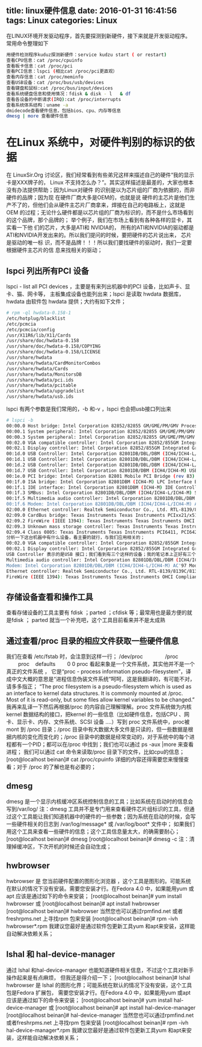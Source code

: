 title: linux硬件信息
date: 2016-01-31 16:41:56
tags: Linux
categories: Linux
---
在LINUX环境开发驱动程序，首先要探测到新硬件，接下来就是开发驱动程序。
常用命令整理如下
```bash
用硬件检测程序kuduz探测新硬件：service kudzu start ( or restart)
查看CPU信息：cat /proc/cpuinfo
查看板卡信息：cat /proc/pci
查看PCI信息：lspci (相比cat /proc/pci更直观）
查看内存信息：cat /proc/meminfo
查看USB设备：cat /proc/bus/usb/devices
查看键盘和鼠标:cat /proc/bus/input/devices
查看系统硬盘信息和使用情况：fdisk & disk - l   & df
查看各设备的中断请求(IRQ):cat /proc/interrupts
查看系统体系结构：uname -a
dmidecode查看硬件信息，包括bios、cpu、内存等信息
dmesg | more 查看硬件信息
```
# 在Linux 系统中，对硬件判别的标识的依据
在 LinuxSir.Org 讨论区，我们经常看到有些弟兄这样来描述自己的硬件“我的显示卡是XXX牌子的，
Linux 不支持怎么办？”。其实这样描述是最差的，大家也根本没有办法提供帮助；因为Linux对硬件
的识别是以为芯片组的厂商为依据的，而非硬件的品牌；因为现 在硬件厂商大多是OEM的，也就是说
硬件的主芯片是他们生产不了的，但他们会从硬件主芯片厂商拿来，焊接在自己的电路板上，这就是
OEM 的过程；无论什么硬件都是以芯片组的厂商为标识的，而不是什么市场看到的这个品牌，那个品牌的；
举个例子，我们在市场上看到有各种各样的显卡，其实看一下他 们的芯片，大多是ATI和 NVIDIA的，
所有的ATI和NVIDIA的驱动都是ATI和NVIDIA开发出来的。所以我们提问的时候，要把硬件的芯片说出来，
芯片是驱动的唯一标 识，而不是品牌！！！所以我们要找硬件的驱动时，我们一定要根据硬件主芯片的信
息来找相关的驱动；
## lspci 列出所有PCI 设备
lspci - list all PCI devices ，主要是有来列出机器中的PCI 设备，比如声卡、显卡、猫、网卡等，
主板集成设备也能列出来；lspci 是读取 hwdata 数据库，hwdata 由软件包 hwdata 提供；大约有如下文件；
```bash
# rpm -ql hwdata-0.158-1
/etc/hotplug/blacklist
/etc/pcmcia
/etc/pcmcia/config
/usr/X11R6/lib/X11/Cards
/usr/share/doc/hwdata-0.158
/usr/share/doc/hwdata-0.158/COPYING
/usr/share/doc/hwdata-0.158/LICENSE
/usr/share/hwdata
/usr/share/hwdata/CardMonitorCombos
/usr/share/hwdata/Cards
/usr/share/hwdata/MonitorsDB
/usr/share/hwdata/pci.ids
/usr/share/hwdata/pcitable
/usr/share/hwdata/upgradelist
/usr/share/hwdata/usb.ids
```
lspci 有两个参数是我们常用的，-b 和-v ，lspci 也会把usb接口列出来
```bash
# lspci -b
00:00.0 Host bridge: Intel Corporation 82852/82855 GM/GME/PM/GMV Processor to I/O Controller (rev 02)
00:00.1 System peripheral: Intel Corporation 82852/82855 GM/GME/PM/GMV Processor to I/O Controller (rev 02)
00:00.3 System peripheral: Intel Corporation 82852/82855 GM/GME/PM/GMV Processor to I/O Controller (rev 02)
00:02.0 VGA compatible controller: Intel Corporation 82852/855GM Integrated Graphics Device (rev 02)
00:02.1 Display controller: Intel Corporation 82852/855GM Integrated Graphics Device (rev 02)
00:1d.0 USB Controller: Intel Corporation 82801DB/DBL/DBM (ICH4/ICH4-L/ICH4-M) USB UHCI Controller #1 (rev 03)
00:1d.1 USB Controller: Intel Corporation 82801DB/DBL/DBM (ICH4/ICH4-L/ICH4-M) USB UHCI Controller #2 (rev 03)
00:1d.2 USB Controller: Intel Corporation 82801DB/DBL/DBM (ICH4/ICH4-L/ICH4-M) USB UHCI Controller #3 (rev 03)
00:1d.7 USB Controller: Intel Corporation 82801DB/DBM (ICH4/ICH4-M) USB2 EHCI Controller (rev 03)
00:1e.0 PCI bridge: Intel Corporation 82801 Mobile PCI Bridge (rev 83)
00:1f.0 ISA bridge: Intel Corporation 82801DBM (ICH4-M) LPC Interface Bridge (rev 03)
00:1f.1 IDE interface: Intel Corporation 82801DBM (ICH4-M) IDE Controller (rev 03)
00:1f.3 SMBus: Intel Corporation 82801DB/DBL/DBM (ICH4/ICH4-L/ICH4-M) SMBus Controller (rev 03)
00:1f.5 Multimedia audio controller: Intel Corporation 82801DB/DBL/DBM (ICH4/ICH4-L/ICH4-M) AC'97 Audio Controller (rev 03)
00:1f.6 Modem: Intel Corporation 82801DB/DBL/DBM (ICH4/ICH4-L/ICH4-M) AC'97 Modem Controller (rev 03)
02:00.0 Ethernet controller: Realtek Semiconductor Co., Ltd. RTL-8139/8139C/8139C+ (rev 10)
02:09.0 CardBus bridge: Texas Instruments Texas Instruments PCIxx21/x515 Cardbus Controller
02:09.2 FireWire (IEEE 1394): Texas Instruments Texas Instruments OHCI Compliant IEEE 1394 Host Controller
02:09.3 Unknown mass storage controller: Texas Instruments Texas Instruments PCIxx21 Integrated FlashMedia Controller
02:09.4 Class 0805: Texas Instruments Texas Instruments PCI6411, PCI6421, PCI6611, PCI6621, PCI7411, PCI7421, PCI7611, PCI7621 Secure Digital (SD)
分析一下这台机器中有什么设备，看主要的就行，与我们应用相关的；
00:02.0 VGA compatible controller: Intel Corporation 82852/855GM Integrated Graphics Device (rev 02) 
00:02.1 Display controller: Intel Corporation 82852/855GM Integrated Graphics Device (rev 02)    注：这是显示卡；
USB Controller 表示的是USB 接口；我们看到有三个这样的设备；我的笔记本上正好有三个USB 接口；
Multimedia audio controller: Intel Corporation 82801DB/DBL/DBM (ICH4/ICH4-L/ICH4-M) AC'97 Audio Controller (rev 03) 注：这是声卡；
Modem: Intel Corporation 82801DB/DBL/DBM (ICH4/ICH4-L/ICH4-M) AC'97 Modem Controller (rev 03) 注：这是猫；
Ethernet controller: Realtek Semiconductor Co., Ltd. RTL-8139/8139C/8139C+ (rev 10) 注：这是网卡，芯片是8139的；
FireWire (IEEE 1394): Texas Instruments Texas Instruments OHCI Compliant IEEE 1394 Host
```
## 存储设备查看和操作工具
查看存储设备的工具主要有 fdisk ；parted ；cfdisk 等；最常用也是最方便的就是fdisk ；
parted 就当一个补充吧，这个工具目前看来并不是太成熟
## 通过查看/proc 目录的相应文件获取一些硬件信息
我们在查看 /etc/fstab 时，会注意到这样一行；
/dev/proc               /proc                   proc    defaults        0 0
proc 看起来象是一个文件系统，其实他并不是一个真正的文件系统 ， 它是“proc - process information pseudo-filesystem”，译成中文大概的意思是“进程信息伪装文件系统”呵呵，这是我翻译的，有可能不对，请多多指正；
“The proc filesystem is a pseudo-filesystem which is used as an interface to kernel data
structures. It is commonly mounted at /proc. Most of it is read-only, but some files allow
kernel variables to be changed.”
我再来乱译一下然后再根据/proc 的内容自己理解理解。proc 文件系统做为内核kernel 数据结构的接口，把kernel 的一些信息（比如硬件信息，包括CPU 、网卡、显示卡、内存、文件系统、SCSI 设备 ....）写到 proc 文件系统中，proc被mont 到 /proc 目录；/proc 目录中有大数据大多文件是只读的，但一些数据是根据内核的变化而变化的；/proc 目录中的数据是经常变动的，对于系统中的每个进程都有一个PID；都可以在/proc 中找到；我们也可以通过 ps -aux |more 来查看进程；
我们可以通过 cat 命令来读取/proc 目录下的文件，比如cpu的信息；
[root@localhost beinan]# cat /proc/cpuinfo
详细的内容还得需要您来慢慢查看；对于 /proc 的了解也是有必要的；
## dmesg
dmesg 是一个显示内核缓冲区系统控制信息的工具；比如系统在启动时的信息会写到/var/log/
注：dmesg 工具并不是专门用来查看硬件芯片组标识的工具，但通过这个工具能让我们知道机器中的硬件的一些参数；因为系统在启动的时候，会写一些硬件相关的日志到 /var/log/message* 或 /var/log/boot* 文件中；
如果我们用这个工具来查看一些硬件的信息；这个工具信息量太大，的确需要耐心；
[root@localhost beinan]# dmesg
[root@localhost beinan]# dmesg -c 注：清理掉缓冲区，下次开机的时候还会自动生成；
## hwbrowser
hwbrowser 是 您当前硬件配置的图形化浏览器 ，这个工具是图形的。可能系统在默认的情况下没有安装。需要您安装才行。在Fedora 4.0 中，如果能用yum 或apt 应该是通过如下的命令来安装；
[root@localhost beinan]# yum install hwbrowser
或 
[root@localhost beinan]# apt install hwbrowser 
[root@localhost beinan]# hwbrowser 
当然您也可以通过rpmfind.net 或者freshrpms.net 上寻找rpm 包来安装
[root@localhost beinan]# rpm -ivh hwbrowser*.rpm 
我建议您最好是通过软件包更新工具yum 和apt来安装，这样能自动解决依赖关系；

## lshal 和 hal-device-manager
通过 lshal 和hal-device-manager 也能知道硬件相关信息，不过这个工具对新手操作起来是有点麻烦，
但我还是得介绍一下；
[root@localhost beinan]# lshal 
hwbrowser 是 lshal 的图形化界；可能系统在默认的情况下没有安装，这个工具包是Fedora 扩展包，
需要您安装才行。在Fedora 4.0 中，如果能用yum 或apt 应该是通过如下的命令来安装；
[root@localhost beinan]# yum install hal-device-manager
或 
[root@localhost beinan]# apt install hal-device-manager
[root@localhost beinan]# hal-device-manager
当然您也可以通过rpmfind.net 或者freshrpms.net 上寻找rpm 包来安装
[root@localhost beinan]# rpm -ivh hal-device-manager*.rpm 
我建议您最好是通过软件包更新工具yum 和apt来安装，这样能自动解决依赖关系；

